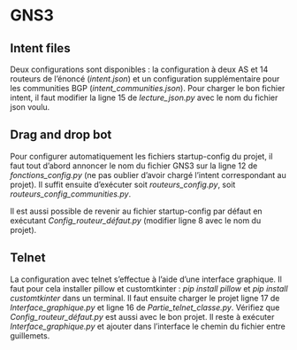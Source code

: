 # GNS3



## Intent files

Deux configurations sont disponibles : la configuration à deux AS et 14 routeurs de l’énoncé (*intent.json*) et un configuration supplémentaire pour les communities BGP (*intent_communities.json*).
Pour charger le bon fichier intent, il faut modifier la ligne 15 de *lecture_json.py* avec le nom du fichier json voulu.




## Drag and drop bot

Pour configurer automatiquement les fichiers startup-config du projet, il faut tout d’abord annoncer le nom du fichier GNS3 sur la ligne 12 de *fonctions_config.py* (ne pas oublier d’avoir chargé l’intent correspondant au projet).
Il suffit ensuite d’exécuter soit *routeurs_config.py*, soit *routeurs_config_communities.py*.

Il est aussi possible de revenir au fichier startup-config par défaut en exécutant *Config_routeur_défaut.py* (modifier ligne 8 avec le nom du projet).




## Telnet

La configuration avec telnet s’effectue à l’aide d’une interface graphique. Il faut pour cela installer pillow et customtkinter : *pip install pillow* et *pip install customtkinter* dans un terminal.
Il faut ensuite charger le projet ligne 17 de *Interface_graphique.py* et ligne 16 de *Partie_telnet_classe.py*. Vérifiez que *Config_routeur_défaut.py* est aussi avec le bon projet.
Il reste à exécuter *Interface_graphique.py* et ajouter dans l’interface le chemin du fichier entre guillemets.
